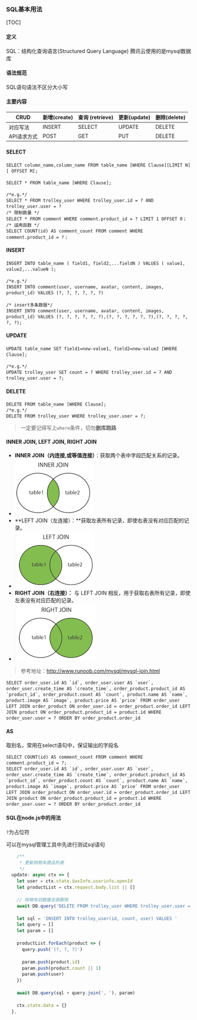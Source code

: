 ### SQL基本用法

[TOC]



#### 定义

SQL：结构化查询语言(Structured Query Language)   腾讯云使用的是mysql数据库

#### 语法规范

SQL语句语法不区分大小写

#### 主要内容

| CRUD        | 新增(create) | 查询 (retrieve) | 更新(update) | 删除(delete) |
| ----------- | ------------ | --------------- | ------------ | ------------ |
| 对应写法    | INSERT       | SELECT          | UPDATE       | DELETE       |
| API请求方式 | POST         | GET             | PUT          | DELETE       |

#### SELECT

~~~mysql
SELECT column_name,column_name FROM table_name [WHERE Clause][LIMIT N][ OFFSET M];

SELECT * FROM table_name [WHERE Clause];

/*e.g.*/
SELECT * FROM trolley_user WHERE trolley_user.id = ? AND trolley_user.user = ?
/* 限制数量 */
SELECT * FROM comment WHERE comment.product_id = ? LIMIT 1 OFFSET 0；
/* 运用函数 */
SELECT COUNT(id) AS comment_count FROM comment WHERE comment.product_id = ?；
~~~

#### INSERT

~~~mysql
INSERT INTO table_name ( field1, field2,...fieldN ) VALUES ( value1, value2,...valueN );

/*e.g.*/
INSERT INTO comment(user, username, avatar, content, images, product_id) VALUES (?, ?, ?, ?, ?, ?)

/* insert多条数据*/
INSERT INTO comment(user, username, avatar, content, images, product_id) VALUES (?, ?, ?, ?, ?, ?),(?, ?, ?, ?, ?, ?),(?, ?, ?, ?, ?, ?);
~~~

#### UPDATE

~~~mysql
UPDATE table_name SET field1=new-value1, field2=new-value2 [WHERE Clause];

/*e.g.*/
UPDATE trolley_user SET count = ? WHERE trolley_user.id = ? AND trolley_user.user = ?;
~~~

#### DELETE

~~~mysql
DELETE FROM table_name [WHERE Clause];
/*e.g.*/
DELETE FROM trolley_user WHERE trolley_user.user = ?;
~~~

> 一定要记得写上`where`条件，切勿**删库跑路**

#### INNER JOIN, LEFT JOIN, RIGHT JOIN

- **INNER JOIN（内连接,或等值连接）**：获取两个表中字段匹配关系的记录。
- ![WX20181116-112121](./WX20181116-112121.png)
- **LEFT JOIN（左连接）：**获取左表所有记录，即使右表没有对应匹配的记录。
- ![WX20181116-112134](./WX20181116-112134.png)
- **RIGHT JOIN（右连接）：** 与 LEFT JOIN 相反，用于获取右表所有记录，即使左表没有对应匹配的记录。
- ![WX20181116-112144](./WX20181116-112144.png)

>  参考地址：http://www.runoob.com/mysql/mysql-join.html

~~~mysql
SELECT order_user.id AS `id`, order_user.user AS `user`, order_user.create_time AS `create_time`, order_product.product_id AS `product_id`, order_product.count AS `count`, product.name AS `name`, product.image AS `image`, product.price AS `price` FROM order_user LEFT JOIN order_product ON order_user.id = order_product.order_id LEFT JOIN product ON order_product.product_id = product.id WHERE order_user.user = ? ORDER BY order_product.order_id
~~~

#### AS

取别名，常用在select语句中，保证输出的字段名

~~~mysql
SELECT COUNT(id) AS comment_count FROM comment WHERE comment.product_id = ?;
SELECT order_user.id AS `id`, order_user.user AS `user`, order_user.create_time AS `create_time`, order_product.product_id AS `product_id`, order_product.count AS `count`, product.name AS `name`, product.image AS `image`, product.price AS `price` FROM order_user LEFT JOIN order_product ON order_user.id = order_product.order_id LEFT JOIN product ON order_product.product_id = product.id WHERE order_user.user = ? ORDER BY order_product.order_id
~~~

#### SQL在node.js中的用法

`?`为占位符

可以在mysql管理工具中先进行测试sql语句

~~~javascript
	/**
 	 * 更新购物车商品列表
 	 */
  update: async ctx => {
    let user = ctx.state.$wxInfo.userinfo.openId
    let productList = ctx.request.body.list || []

    // 购物车旧数据全部删除
    await DB.query('DELETE FROM trolley_user WHERE trolley_user.user = ?', [user])

    let sql = 'INSERT INTO trolley_user(id, count, user) VALUES '
    let query = []
    let param = []

    productList.forEach(product => {
      query.push('(?, ?, ?)')

      param.push(product.id)
      param.push(product.count || 1)
      param.push(user)
    })

    await DB.query(sql + query.join(', '), param)

    ctx.state.data = {}
  },
~~~

